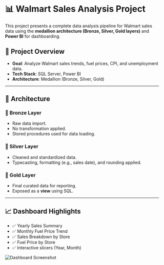 # 📊 Walmart Sales Analysis Project

This project presents a complete data analysis pipeline for Walmart sales data using the **medallion architecture (Bronze, Silver, Gold layers)** and **Power BI** for dashboarding.

## 🚀 Project Overview

- **Goal**: Analyze Walmart sales trends, fuel prices, CPI, and unemployment data.
- **Tech Stack**: SQL Server, Power BI
- **Architecture**: Medallion (Bronze, Silver, Gold)

---

## 🧱 Architecture

### 🔶 Bronze Layer
- Raw data import.
- No transformation applied.
- Stored procedures used for data loading.

### 🥈 Silver Layer
- Cleaned and standardized data.
- Typecasting, formatting (e.g., sales date), and rounding applied.

### 🥇 Gold Layer
- Final curated data for reporting.
- Exposed as a **view** using SQL.

---

## 📈 Dashboard Highlights

- ✅ Yearly Sales Summary
- ✅ Monthly Fuel Price Trend
- ✅ Sales Breakdown by Store
- ✅ Fuel Price by Store
- ✅ Interactive slicers (Year, Month)

![Dashboard Screenshot](C:\Users\akshi\OneDrive\Pictures\Screenshots\walmart_sales_dashboard.png)


